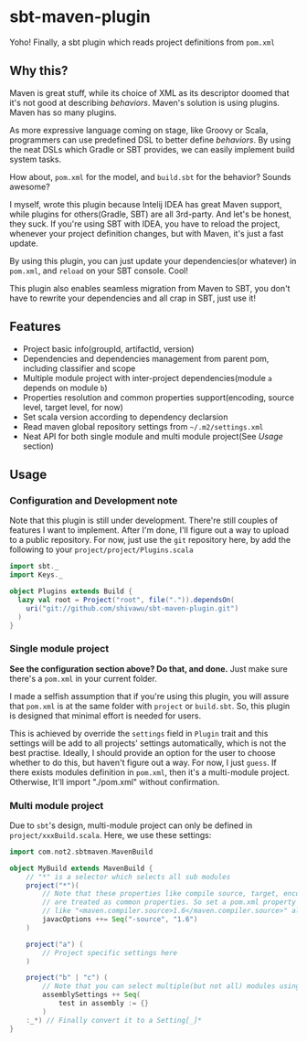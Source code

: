 sbt-maven-plugin
================

Yoho! Finally, a sbt plugin which reads project definitions from `pom.xml`

Why this?
---------

Maven is great stuff, while its choice of XML as its descriptor doomed that it's not good at describing _behaviors_. 
Maven's solution is using plugins. Maven has so many plugins.

As more expressive language coming on stage, like Groovy or Scala, programmers can use predefined DSL to better define _behaviors_.
By using the neat DSLs which Gradle or SBT provides, we can easily implement build system tasks.

How about, `pom.xml` for the model, and `build.sbt` for the behavior? Sounds awesome?

I myself, wrote this plugin because Intelij IDEA has great Maven support, while plugins for others(Gradle, SBT) are all
3rd-party. And let's be honest, they suck. If you're using SBT with IDEA, you have to reload the project, whenever your
project definition changes, but with Maven, it's just a fast update. 

By using this plugin, you can just update your dependencies(or whatever) in `pom.xml`, and `reload` on your SBT console.
Cool!

This plugin also enables seamless migration from Maven to SBT, you don't have to rewrite your dependencies and all crap
in SBT, just use it!

Features
--------

* Project basic info(groupId, artifactId, version)
* Dependencies and dependencies management from parent pom, including classifier and scope
* Multiple module project with inter-project dependencies(module `a` depends on module `b`)
* Properties resolution and common properties support(encoding, source level, target level, for now)
* Set scala version according to dependency declarsion
* Read maven global repository settings from `~/.m2/settings.xml`
* Neat API for both single module and multi module project(See _Usage_ section)

Usage
-----

### Configuration and Development note

Note that this plugin is still under development. There're still couples of features I want to implement.
After I'm done, I'll figure out a way to upload to a public repository.
For now, just use the `git` repository here, by add the following to your `project/project/Plugins.scala`

```scala
import sbt._
import Keys._

object Plugins extends Build {
  lazy val root = Project("root", file(".")).dependsOn(
    uri("git://github.com/shivawu/sbt-maven-plugin.git")
  )
}
```

### Single module project

__See the configuration section above? Do that, and done.__ Just make sure there's a `pom.xml` in your current folder.

I made a selfish assumption that if you're using this plugin, you will assure that `pom.xml` is at the same 
folder with `project` or `build.sbt`. So, this plugin is designed that minimal effort is needed for users. 

This is achieved by override the `settings` field in `Plugin` trait and this settings will be add to all projects' settings automatically, 
which is not the best practise. Ideally, I should provide an option for the user to choose whether to do this, but haven't figure out a way.
For now, I just `guess`. If there exists modules definition in `pom.xml`, then it's a multi-module project. Otherwise, It'll import
"./pom.xml" without confirmation.

### Multi module project

Due to `sbt`'s design, multi-module project can only be defined in `project/xxxBuild.scala`. Here, we use these settings:

```scala
import com.not2.sbtmaven.MavenBuild

object MyBuild extends MavenBuild {
	// "*" is a selector which selects all sub modules
	project("*")(
		// Note that these properties like compile source, target, encoding 
		// are treated as common properties. So set a pom.xml property 
		// like "<maven.compiler.source>1.6</maven.compiler.source>" also works.
		javacOptions ++= Seq("-source", "1.6")
	)

	project("a") (
		// Project specific settings here
	)

	project("b" | "c") (
		// Note that you can select multiple(but not all) modules using the "|" operator
		assemblySettings ++ Seq(
      		test in assembly := {}
      	)
	:_*) // Finally convert it to a Setting[_]*
}
```
